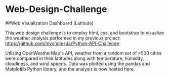 # Web-Design-Challenge

##Web Visualization Dashboard (Latitude)

This web design challenge is to employ html, css, and bootstrap to visualize the weather analysis performed in my previous project: https://github.com/mvongjesda/Python-API-Challenge
            
            
Utlizing OpenWeatherMap's API, weather from a random set of >500 cities were compared in their latitudes along with temperature, humidity, cloudiness, and wind speeds. Data was plotted using the pandas and Matplotlib Python library, and the analysis is now hosted here.
